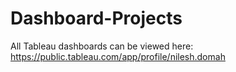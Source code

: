 # Dashboard-Projects
All Tableau dashboards can be viewed here: https://public.tableau.com/app/profile/nilesh.domah
